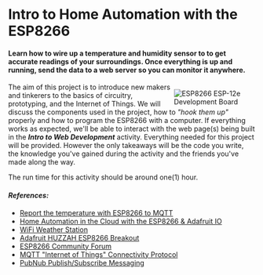 <!--
Title: Intro to Home Automation with the ESP8266
Summary: This document was used to promote the event on the blog.
Author: G. L. Clark, II
Date Created: February 16, 11:15
Date Modified:{{ file.mtime }}
Filename: README.md
-->

# Intro to Home Automation with the ESP8266

#### Learn how to wire up a temperature and humidity sensor to to get accurate readings of your surroundings. Once everything is  up and running, send the data to a web server so you can monitor it anywhere.

<span style="float:right; margin-top:13px; width: 33%">![ESP8266 ESP-12e Development Board](http://ecx.images-amazon.com/images/I/414oWD1NZzL.jpg "ESP8266 ESP-12e Development Board")</span>The aim of this project is to introduce new makers and tinkerers to the basics of circuitry, prototyping, and the Internet of Things. We will discuss the components used in the project, how to _"hook them up"_ properly and how to program the ESP8266 with a computer. If everything works as expected, we'll be able to interact with the web page(s) being built in the  _**Intro to Web Development**_ activity. Everything needed for this project will be provided. However the only takeaways will be the code you write, the knowledge you've gained during the activity and the friends you've made along the way.

The run time for this activity should be around one(1) hour.

#### _References:_

 - [Report the temperature with ESP8266 to MQTT](https://home-assistant.io/blog/2015/10/11/measure-temperature-with-esp8266-and-report-to-mqtt/)
 - [Home Automation in the Cloud with the ESP8266 & Adafruit IO](https://learn.adafruit.com/home-automation-in-the-cloud-with-the-esp8266-and-adafruit-io)
 - [WiFi Weather Station](https://learn.adafruit.com/wifi-weather-station-arduino-cc3000)
 - [Adafruit HUZZAH ESP8266 Breakout](https://learn.adafruit.com/adafruit-huzzah-esp8266-breakout/using-arduino-ide)
 - [ESP8266 Community Forum](http://www.esp8266.com/)
 - [MQTT "Internet of Things" Connectivity Protocol](http://mqtt.org/)
 - [PubNub Publish/Subscribe Messaging](https://www.pubnub.com/products/publish-subscribe/)
